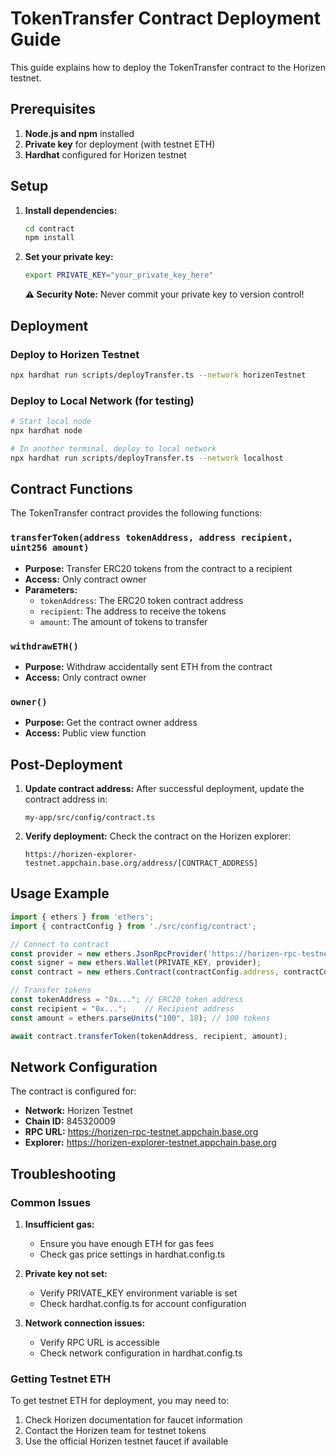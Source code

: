 # TokenTransfer Contract Deployment Guide

This guide explains how to deploy the TokenTransfer contract to the Horizen testnet.

## Prerequisites

1. **Node.js and npm** installed
2. **Private key** for deployment (with testnet ETH)
3. **Hardhat** configured for Horizen testnet

## Setup

1. **Install dependencies:**
   ```bash
   cd contract
   npm install
   ```

2. **Set your private key:**
   ```bash
   export PRIVATE_KEY="your_private_key_here"
   ```
   
   **⚠️ Security Note:** Never commit your private key to version control!

## Deployment

### Deploy to Horizen Testnet

```bash
npx hardhat run scripts/deployTransfer.ts --network horizenTestnet
```

### Deploy to Local Network (for testing)

```bash
# Start local node
npx hardhat node

# In another terminal, deploy to local network
npx hardhat run scripts/deployTransfer.ts --network localhost
```

## Contract Functions

The TokenTransfer contract provides the following functions:

### `transferToken(address tokenAddress, address recipient, uint256 amount)`
- **Purpose:** Transfer ERC20 tokens from the contract to a recipient
- **Access:** Only contract owner
- **Parameters:**
  - `tokenAddress`: The ERC20 token contract address
  - `recipient`: The address to receive the tokens
  - `amount`: The amount of tokens to transfer

### `withdrawETH()`
- **Purpose:** Withdraw accidentally sent ETH from the contract
- **Access:** Only contract owner

### `owner()`
- **Purpose:** Get the contract owner address
- **Access:** Public view function

## Post-Deployment

1. **Update contract address:**
   After successful deployment, update the contract address in:
   ```
   my-app/src/config/contract.ts
   ```

2. **Verify deployment:**
   Check the contract on the Horizen explorer:
   ```
   https://horizen-explorer-testnet.appchain.base.org/address/[CONTRACT_ADDRESS]
   ```

## Usage Example

```typescript
import { ethers } from 'ethers';
import { contractConfig } from './src/config/contract';

// Connect to contract
const provider = new ethers.JsonRpcProvider('https://horizen-rpc-testnet.appchain.base.org');
const signer = new ethers.Wallet(PRIVATE_KEY, provider);
const contract = new ethers.Contract(contractConfig.address, contractConfig.abi, signer);

// Transfer tokens
const tokenAddress = "0x..."; // ERC20 token address
const recipient = "0x...";    // Recipient address
const amount = ethers.parseUnits("100", 18); // 100 tokens

await contract.transferToken(tokenAddress, recipient, amount);
```

## Network Configuration

The contract is configured for:
- **Network:** Horizen Testnet
- **Chain ID:** 845320009
- **RPC URL:** https://horizen-rpc-testnet.appchain.base.org
- **Explorer:** https://horizen-explorer-testnet.appchain.base.org

## Troubleshooting

### Common Issues

1. **Insufficient gas:**
   - Ensure you have enough ETH for gas fees
   - Check gas price settings in hardhat.config.ts

2. **Private key not set:**
   - Verify PRIVATE_KEY environment variable is set
   - Check hardhat.config.ts for account configuration

3. **Network connection issues:**
   - Verify RPC URL is accessible
   - Check network configuration in hardhat.config.ts

### Getting Testnet ETH

To get testnet ETH for deployment, you may need to:
1. Check Horizen documentation for faucet information
2. Contact the Horizen team for testnet tokens
3. Use the official Horizen testnet faucet if available 